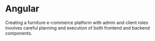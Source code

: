 # Angular
Creating a furniture e-commerce platform with admin and client roles involves careful planning and execution of both frontend and backend components. 
